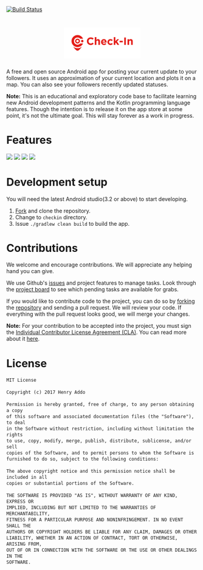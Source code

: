 [![Build Status](https://travis-ci.org/eyedol/checkin.svg?branch=master)](https://travis-ci.org/eyedol/checkin)

<h1 align=center>
<img src="art/logo/horizontal.png" width=40%>
</h1>

A free and open source Android app for posting your current update to your followers. It uses an approximation of your current location and plots it on a map. You can also see your followers recently updated statuses.
 
**Note:** This is an educational and exploratory code base to facilitate learning new Android development patterns and the Kotlin programming language features. Though the intention is to release it on the app store at some point, it's not the ultimate goal. This will stay forever as a work in progress.

# Features

<img src="art/list-posts-with-photos-portrait.png" width="200" /> <img src="art/detail-posts.png" width="200" /> <img src="art/map-posts-with-infowindow.png" width="200" /> <img src="art/list-friends-followers.png" width="200" />

# Development setup

You will need the latest Android studio(3.2 or above) to start developing.

1. [Fork](https://help.github.com/articles/fork-a-repo/) and clone the repository.
2. Change to `checkin` directory.
3. Issue `./gradlew clean build` to build the app.

# Contributions

We welcome and encourage contributions. We will appreciate any helping hand you can give. 

We use Github's [issues](https://github.com/eyedol/checkin/issues) and project features to manage tasks. Look through the [project board](https://github.com/eyedol/checkin/projects/1) to see which pending tasks are available for grabs.

If you would like to contribute code to the project, you can do so by [forking](https://guides.github.com/activities/forking/) the [repository](https://github.com/eyedol/checkin) and sending a pull request. We will review your code. If everything with the pull request looks good, we will merge your changes.

**Note:** For your contribution to be accepted into the project, you must sign the [Individual Contributor License Agreement (CLA)](https://www.clahub.com/agreements/eyedol/checkin). You can read more about it [here](https://en.wikipedia.org/wiki/Contributor_License_Agreement).

# License

    MIT License

    Copyright (c) 2017 Henry Addo

    Permission is hereby granted, free of charge, to any person obtaining a copy
    of this software and associated documentation files (the "Software"), to deal
    in the Software without restriction, including without limitation the rights
    to use, copy, modify, merge, publish, distribute, sublicense, and/or sell
    copies of the Software, and to permit persons to whom the Software is
    furnished to do so, subject to the following conditions:

    The above copyright notice and this permission notice shall be included in all
    copies or substantial portions of the Software.

    THE SOFTWARE IS PROVIDED "AS IS", WITHOUT WARRANTY OF ANY KIND, EXPRESS OR
    IMPLIED, INCLUDING BUT NOT LIMITED TO THE WARRANTIES OF MERCHANTABILITY,
    FITNESS FOR A PARTICULAR PURPOSE AND NONINFRINGEMENT. IN NO EVENT SHALL THE
    AUTHORS OR COPYRIGHT HOLDERS BE LIABLE FOR ANY CLAIM, DAMAGES OR OTHER
    LIABILITY, WHETHER IN AN ACTION OF CONTRACT, TORT OR OTHERWISE, ARISING FROM,
    OUT OF OR IN CONNECTION WITH THE SOFTWARE OR THE USE OR OTHER DEALINGS IN THE
    SOFTWARE.
